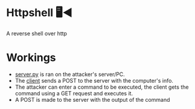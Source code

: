 # Httpshell 🖥️◀️
A reverse shell over http
# Workings
- [server.py](https://github.com/rivodry/httpshell/blob/main/server/server.py) is ran on the attacker's server/PC.
- The [client](https://github.com/rivodry/httpshell/blob/main/client/client.go) sends a POST to the server with the computer's info.
- The attacker can enter a command to be executed, the client gets the command using a GET request and executes it.
- A POST is made to the server with the output of the command

